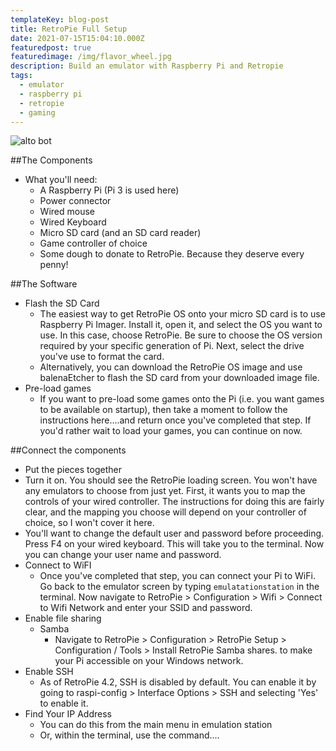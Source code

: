 ```yaml
---
templateKey: blog-post
title: RetroPie Full Setup
date: 2021-07-15T15:04:10.000Z
featuredpost: true
featuredimage: /img/flavor_wheel.jpg
description: Build an emulator with Raspberry Pi and Retropie
tags:
  - emulator
  - raspberry pi
  - retropie
  - gaming
---
```

![alto bot](/img/flavor_wheel.jpg)

##The Components
- What you'll need:
    - A Raspberry Pi (Pi 3 is used here)
    - Power connector
    - Wired mouse
    - Wired Keyboard
    - Micro SD card (and an SD card reader)
    - Game controller of choice
    - Some dough to donate to RetroPie. Because they deserve every penny!

##The Software
- Flash the SD Card
    - The easiest way to get RetroPie OS onto your micro SD card is to use Raspberry Pi Imager. Install it, open it, and select the OS you want to use. In this case, choose RetroPie. Be sure to choose the OS version required by your specific generation of Pi. Next, select the drive you've use to format the card.
    - Alternatively, you can download the RetroPie OS image and use balenaEtcher to flash the SD card from your downloaded image file.
- Pre-load games
  - If you want to pre-load some games onto the Pi (i.e. you want games to be available on startup), then take a moment to follow the instructions here....and return once you've completed that step. If you'd rather wait to load your games, you can continue on now.

##Connect the components
- Put the pieces together
- Turn it on. You should see the RetroPie loading screen. You won't have any emulators to choose from just yet. First, it wants you to map the controls of your wired controller. The instructions for doing this are fairly clear, and the mapping you choose will depend on your controller of choice, so I won't cover it here.
- You'll want to change the default user and password before proceeding. Press F4 on your wired keyboard. This will take you to the terminal. Now you can change your user name and password.
- Connect to WiFI
    - Once you've completed that step, you can connect your Pi to WiFi. Go back to the emulator screen by typing `emulatationstation` in the terminal. Now navigate to RetroPie > Configuration > Wifi > Connect to Wifi Network and enter your SSID and password.
- Enable file sharing
    - Samba
      - Navigate to RetroPie > Configuration > RetroPie Setup > Configuration / Tools > Install RetroPie Samba shares. to make your Pi accessible on your Windows network. 
- Enable SSH
  - As of RetroPie 4.2, SSH is disabled by default. You can enable it by going to raspi-config > Interface Options > SSH and selecting 'Yes' to enable it.
- Find Your IP Address
    - You can do this from the main menu in emulation station
    - Or, within the terminal, use the command....
